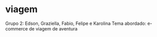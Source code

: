 # viagem
Grupo 2: Edson, Graziella, Fabio, Felipe e Karolina
Tema abordado: e-commerce de viagem de aventura
